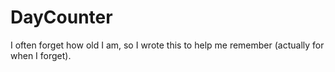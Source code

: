 # DayCounter

I often forget how old I am, so I wrote this to help me remember (actually for when I forget).

